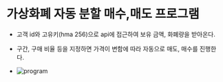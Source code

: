 # 가상화폐 자동 분할 매수,매도 프로그램

* 고객 id와 고유키(hma 256)으로 api에 접근하여 보유 금액, 화폐량을 받아온다.
* 구간, 구매 비율 등을 지정하면 가격이 변함에 따라 자동으로 매도, 매수를 진행한다.
 
 * ![program]('https://github.com/taejinhyun/virtual_money/blob/master/python-logo.png')
